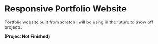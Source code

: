 # Responsive Portfolio Website
Portfolio website built from scratch I will be using in the future to show off projects.

**(Project Not Finished)**
